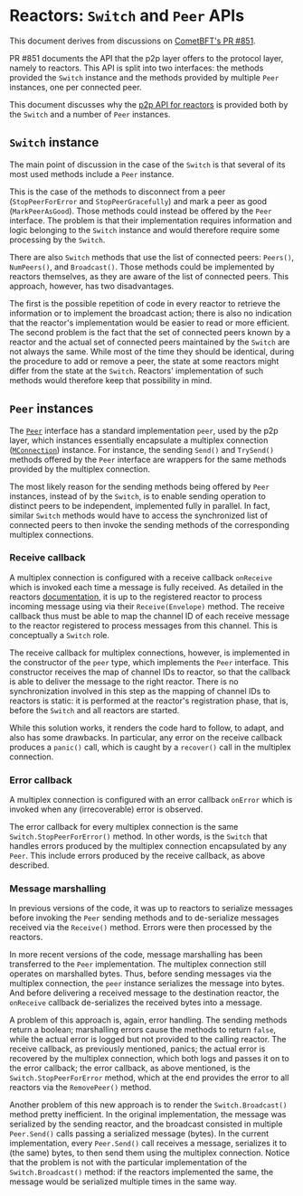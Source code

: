 # Reactors: `Switch` and `Peer` APIs

This document derives from discussions on [CometBFT's PR #851][pr-851].

PR #851 documents the API that the p2p layer offers to the protocol layer,
namely to reactors.
This API is split into two interfaces: the methods provided the `Switch`
instance and the methods provided by multiple `Peer` instances, one per
connected peer.

This document discusses why the [p2p API for reactors][p2p-api] is provided
both by the `Switch` and a number of `Peer` instances.


## `Switch` instance

The main point of discussion in the case of the `Switch` is that several of its
most used methods include a `Peer` instance.

This is the case of the methods to disconnect from a peer (`StopPeerForError`
and `StopPeerGracefully`) and mark a peer as good (`MarkPeerAsGood`).
Those methods could instead be offered by the `Peer` interface.
The problem is that their implementation requires information and logic
belonging to the `Switch` instance and would therefore require some processing
by the `Switch`.

There are also `Switch` methods that use the list of connected peers:
`Peers()`, `NumPeers()`, and `Broadcast()`.
Those methods could be implemented by reactors themselves, as they are aware of
the list of connected peers.
This approach, however, has two disadvantages.

The first is the possible repetition of code in every reactor to retrieve the
information or to implement the broadcast action; there is also no indication
that the reactor's implementation would be easier to read or more efficient.
The second problem is the fact that the set of connected peers known by a
reactor and the actual set of connected peers maintained by the `Switch` are
not always the same.
While most of the time they should be identical, during the procedure to add or
remove a peer, the state at some reactors might differ from the state at the
`Switch`.
Reactors' implementation of such methods would therefore keep that possibility
in mind.


## `Peer` instances

The [`Peer`][peer-iface] interface has a standard implementation `peer`,
used by the p2p layer, which instances essentially encapsulate a multiplex
connection ([`MConnection`][mconn-type]) instance.
For instance, the sending `Send()` and `TrySend()` methods offered by the
`Peer` interface are wrappers for the same methods provided by the multiplex
connection.

The most likely reason for the sending methods being offered by `Peer`
instances, instead of by the `Switch`, is to enable sending operation to
distinct peers to be independent, implemented fully in parallel.
In fact, similar `Switch` methods would have to access the synchronized list of
connected peers to then invoke the sending methods of the corresponding
multiplex connections.

### Receive callback

A multiplex connection is configured with a receive callback `onReceive` which
is invoked each time a message is fully received.
As detailed in the reactors [documentation][reactors-doc], it is up to the
registered reactor to process incoming message using via their
`Receive(Envelope)` method.
The receive callback thus must be able to map the channel ID of each receive
message to the reactor registered to process messages from this channel.
This is conceptually a `Switch` role.

The receive callback for multiplex connections, however, is implemented in the
constructor of the `peer` type, which implements the `Peer` interface.
This constructor receives the map of channel IDs to reactor, so that the
callback is able to deliver the message to the right reactor.
There is no synchronization involved in this step as the mapping of channel IDs
to reactors is static: it is performed at the reactor's registration phase,
that is, before the `Switch` and all reactors are started.

While this solution works, it renders the code hard to follow, to adapt, and
also has some drawbacks.
In particular, any error on the receive callback produces a `panic()`
call, which is caught by a `recover()` call in the multiplex connection.

### Error callback

A multiplex connection is configured with an error callback `onError` which
is invoked when any (irrecoverable) error is observed.

The error callback for every multiplex connection is the same
`Switch.StopPeerForError()` method.
In other words, is the `Switch` that handles errors produced by the multiplex
connection encapsulated by any `Peer`.
This include errors produced by the receive callback, as above described.

### Message marshalling

In previous versions of the code, it was up to reactors to serialize messages
before invoking the `Peer` sending methods and to de-serialize messages
received via the `Receive()` method.
Errors were then processed by the reactors.

In more recent versions of the code, message marshalling has been transferred
to the `Peer` implementation.
The multiplex connection still operates on marshalled bytes.
Thus, before sending messages via the multiplex connection, the `peer` instance
serializes the message into bytes.
And before delivering a received message to the destination reactor, the
`onReceive` callback de-serializes the received bytes into a message.

A problem of this approach is, again, error handling.
The sending methods return a boolean; marshalling errors cause the methods to
return `false`, while the actual error is logged but not provided to the
calling reactor.
The receive callback, as previously mentioned, panics; the actual error is
recovered by the multiplex connection, which both logs and passes it on to the
error callback; the error callback, as above mentioned, is the
`Switch.StopPeerForError` method, which at the end provides the error to all
reactors via the `RemovePeer()` method.

Another problem of this new approach is to render the `Switch.Broadcast()`
method pretty inefficient.
In the original implementation, the message was serialized by the sending
reactor, and the broadcast consisted in multiple `Peer.Send()` calls passing a
serialized message (bytes).
In the current implementation, every `Peer.Send()` call receives a message,
serializes it to (the same) bytes, to then send them using the multiplex
connection.
Notice that the problem is not with the particular implementation of the
`Switch.Broadcast()` method: if the reactors implemented the same, the message
would be serialized multiple times in the same way.

[pr-851]: https://github.com/cometbft/cometbft/pull/851
[p2p-api]: https://github.com/cometbft/cometbft/blob/main/spec/p2p/reactor/p2p-api.md
[reactors-doc]: https://github.com/cometbft/cometbft/blob/main/spec/p2p/reactor/reactor.md

[peer-iface]: https://github.com/cometbft/cometbft/blob/main/p2p/peer.go
[mconn-type]: https://github.com/cometbft/cometbft/blob/main/p2p/conn/connection.go
